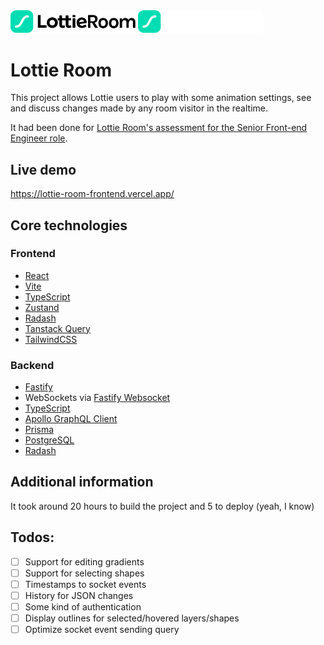 <img src="./logo_light.svg#gh-light-mode-only" alt="logo" width="200" />
<img src="./logo_dark.svg#gh-dark-mode-only" alt="logo" width="200" />

# Lottie Room

This project allows Lottie users to play with some animation settings, see and discuss changes made by any room visitor in the realtime.

It had been done for [Lottie Room's assessment for the Senior Front-end Engineer role](https://github.com/glebgorokhov/lottie-room/blob/main/lottie_room_assessment.pdf).

## Live demo

https://lottie-room-frontend.vercel.app/

## Core technologies

### Frontend

- [React](https://react.dev/)
- [Vite](https://vitejs.dev/)
- [TypeScript](https://www.typescriptlang.org/)
- [Zustand](https://github.com/pmndrs/zustand)
- [Radash](https://radash-docs.vercel.app/docs/getting-started)
- [Tanstack Query](https://tanstack.com/query/latest)
- [TailwindCSS](https://tailwindcss.com/)

### Backend

- [Fastify](https://fastify.dev/)
- WebSockets via [Fastify Websocket](https://github.com/fastify/fastify-websocket)
- [TypeScript](https://www.typescriptlang.org/)
- [Apollo GraphQL Client](https://www.apollographql.com/)
- [Prisma](https://www.prisma.io/)
- [PostgreSQL](https://www.postgresql.org/)
- [Radash](https://radash-docs.vercel.app/docs/getting-started)

## Additional information

It took around 20 hours to build the project and 5 to deploy (yeah, I know)

## Todos:

- [ ] Support for editing gradients
- [ ] Support for selecting shapes
- [ ] Timestamps to socket events
- [ ] History for JSON changes
- [ ] Some kind of authentication
- [ ] Display outlines for selected/hovered layers/shapes
- [ ] Optimize socket event sending query
